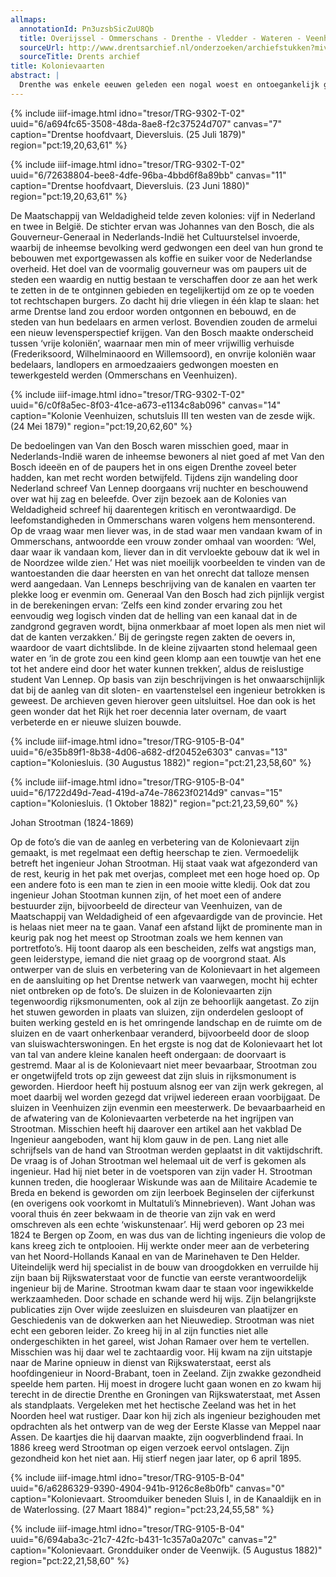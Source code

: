 ```yaml
---
allmaps:
  annotationId: Pn3uzsbSicZuU8Qb
  title: Overijssel - Ommerschans - Drenthe - Vledder - Wateren - Veenhuizen gedeeltelijk verkleurde kopie (1870)
  sourceUrl: http://www.drentsarchief.nl/onderzoeken/archiefstukken?mivast=34&mizig=187&miadt=34&miaet=185&micode=0181&minr=10430607&miview=ldt
  sourceTitle: Drents archief
title: Kolonievaarten
abstract: |
  Drenthe was enkele eeuwen geleden een nogal woest en ontoegankelijk gebied dat je als vreemdeling liever vermeed. De provincie bestond vrijwel geheel uit woeste gronden, veelal bestaande uit dikke pakken veen. Het zuidwestelijk kwart van de provincie, met dorpjes als Dwingelo, Beilen, Vledder en Hogersmilde, werd doorsneden door tal van kleine riviertjes. In de zestiende eeuw al werd daar veen afgegraven dat gebruikt werd als brandstof in de Hollandse steden. Voor de afvoer van de turf voldeden deze riviertjes niet of nauwelijks. Daarom gingen net als elders de ontginners over tot het graven van kanalen. Het belangrijkste kanaal werd steeds verder in noordelijke richting gegraven en werd eerst Smildervaart en later Drentse Hoofdvaart genoemd. In 1780 werd het kanaal tot Assen verlengd. Op de Hoofdvaart komen diverse zijkanalen uit. Eén ervan is de Norgervaart die in 1823 werd verlengd tot Veenhuizen, een van de zogenoemde ‘Kolonies van Weldadigheid’. De Kolonievaart is omstreeks 1880 verbeterd en verbonden met de Haulerwijkstervaart.
---
```



{% include iiif-image.html idno="tresor/TRG-9302-T-02" uuid="6/a694fc65-3508-48da-8ae8-f2c37524d707" canvas="7" caption="Drentse hoofdvaart, Dieversluis. (25 Juli 1879)" region="pct:19,20,63,61" %}

{% include iiif-image.html idno="tresor/TRG-9302-T-02" uuid="6/72638804-bee8-4dfe-96ba-4bbd6f8a89bb" canvas="11" caption="Drentse hoofdvaart, Dieversluis. (23 Juni 1880)" region="pct:19,20,63,61" %}

De Maatschappij van Weldadigheid telde zeven kolonies: vijf in Nederland en twee in België. De stichter ervan was Johannes van den Bosch, die als Gouverneur-Generaal in Nederlands-Indië het Cultuurstelsel invoerde, waarbij de inheemse bevolking werd gedwongen een deel van hun grond te bebouwen met exportgewassen als koffie en suiker voor de Nederlandse overheid. Het doel van de voormalig gouverneur was om paupers uit de steden een waardig en nuttig bestaan te verschaffen door ze aan het werk te zetten in de te ontginnen gebieden en tegelijkertijd om ze op te voeden tot rechtschapen burgers. Zo dacht hij drie vliegen in één klap te slaan: het arme Drentse land zou erdoor worden ontgonnen en bebouwd, en de steden van hun bedelaars en armen verlost. Bovendien zouden de armelui een nieuw levensperspectief krijgen. Van den Bosch maakte onderscheid tussen ‘vrije koloniën’, waarnaar men min of meer vrijwillig verhuisde (Frederiksoord, Wilhelminaoord en Willemsoord), en onvrije koloniën waar bedelaars, landlopers en armoedzaaiers gedwongen moesten en tewerkgesteld werden (Ommerschans en Veenhuizen).

{% include iiif-image.html idno="tresor/TRG-9302-T-02" uuid="6/c0f8a5ec-8f03-41ce-a673-e1134c8ab096" canvas="14" caption="Kolonie Veenhuizen, schutsluis III ten westen van de zesde wijk. (24 Mei 1879)" region="pct:19,20,62,60" %}

De bedoelingen van Van den Bosch waren misschien goed, maar in Nederlands-Indië waren de inheemse bewoners al niet goed af met Van den Bosch ideeën en of de paupers het in ons eigen Drenthe zoveel beter hadden, kan met recht worden betwijfeld. Tijdens zijn wandeling door Nederland schreef Van Lennep doorgaans vrij nuchter en beschouwend over wat hij zag en beleefde. Over zijn bezoek aan de Kolonies van Weldadigheid schreef hij daarentegen kritisch en verontwaardigd. De leefomstandigheden in Ommerschans waren volgens hem mensonterend. Op de vraag waar men liever was, in de stad waar men vandaan kwam of in Ommerschans, antwoordde een vrouw zonder omhaal van woorden: ‘Wel, daar waar ik vandaan kom, liever dan in dit vervloekte gebouw dat ik wel in de Noordzee wilde zien.’  Het was niet moeilijk voorbeelden te vinden van de wantoestanden die daar heersten en van het onrecht dat talloze mensen werd aangedaan. 
Van Lenneps beschrijving van de kanalen en vaarten ter plekke loog er evenmin om. Generaal Van den Bosch had zich pijnlijk vergist in de berekeningen ervan: ‘Zelfs een kind zonder ervaring zou het eenvoudig weg logisch vinden dat de helling van een kanaal dat in de zandgrond gegraven wordt, bijna onmerkbaar af moet lopen als men niet wil dat de kanten verzakken.’ Bij de geringste regen zakten de oevers in, waardoor de vaart dichtslibde. In de kleine zijvaarten stond helemaal geen water en ‘in de grote zou een kind geen klomp aan een touwtje van het ene tot het andere eind door het water kunnen trekken’, aldus de reislustige student Van Lennep.  Op basis van zijn beschrijvingen is het onwaarschijnlijk dat bij de aanleg van dit sloten- en vaartenstelsel een ingenieur betrokken is geweest. De archieven geven hierover geen uitsluitsel. Hoe dan ook is het geen wonder dat het Rijk het roer decennia later overnam, de vaart verbeterde en er nieuwe sluizen bouwde.


{% include iiif-image.html idno="tresor/TRG-9105-B-04" uuid="6/e35b89f1-8b38-4d06-a682-df20452e6303" canvas="13" caption="Koloniesluis. (30 Augustus 1882)" region="pct:21,23,58,60" %}

{% include iiif-image.html idno="tresor/TRG-9105-B-04" uuid="6/1722d49d-7ead-419d-a74e-78623f0214d9" canvas="15" caption="Koloniesluis. (1 Oktober 1882)" region="pct:21,23,59,60" %}

Johan Strootman (1824-1869)

Op de foto’s die van de aanleg en verbetering van de Kolonievaart zijn gemaakt, is met regelmaat een deftig heerschap te zien. Vermoedelijk betreft het ingenieur Johan Strootman. Hij staat vaak wat afgezonderd van de rest, keurig in het pak met overjas, compleet met een hoge hoed op. Op een andere foto is een man te zien in een mooie witte kledij. Ook dat zou ingenieur Johan Stootman kunnen zijn, of het moet een of andere bestuurder zijn, bijvoorbeeld de directeur van Veenhuizen, van de Maatschappij van Weldadigheid of een afgevaardigde van de provincie. Het is helaas niet meer na te gaan. Vanaf een afstand lijkt de prominente man in keurig pak nog het meest op Strootman zoals we hem kennen van portretfoto’s. Hij toont daarop als een bescheiden, zelfs wat angstigs man, geen leiderstype, iemand die niet graag op de voorgrond staat. Als ontwerper van de sluis en verbetering van de Kolonievaart in het algemeen en de aansluiting op het Drentse netwerk van vaarwegen, mocht hij echter niet ontbreken op de foto’s.
De sluizen in de Kolonievaarten zijn tegenwoordig rijksmonumenten, ook al zijn ze behoorlijk aangetast. Zo zijn het stuwen geworden in plaats van sluizen, zijn onderdelen gesloopt of buiten werking gesteld en is het omringende landschap en de ruimte om de sluizen en de vaart onherkenbaar veranderd, bijvoorbeeld door de sloop van sluiswachterswoningen. En het ergste is nog dat de Kolonievaart het lot van tal van andere kleine kanalen heeft ondergaan: de doorvaart is gestremd. Maar al is de Kolonievaart niet meer bevaarbaar, Strootman zou er ongetwijfeld trots op zijn geweest dat zijn sluis in rijksmonument is geworden. Hierdoor heeft hij postuum alsnog eer van zijn werk gekregen, al moet daarbij wel worden gezegd dat vrijwel iedereen eraan voorbijgaat. De sluizen in Veenhuizen zijn evenmin een meesterwerk. 
De bevaarbaarheid en de afwatering van de Kolonievaarten verbeterde na het ingrijpen van Strootman. Misschien heeft hij daarover een artikel aan het vakblad De Ingenieur aangeboden, want hij klom gauw in de pen. Lang niet alle schrijfsels van de hand van Strootman werden geplaatst in dit vaktijdschrift. 
De vraag is of Johan Strootman wel helemaal uit de verf is gekomen als ingenieur. Had hij niet beter in de voetsporen van zijn vader H. Strootman kunnen treden, die hoogleraar Wiskunde was aan de Militaire Academie te Breda en bekend is geworden om zijn leerboek Beginselen der cijferkunst (en overigens ook voorkomt in Multatuli’s Minnebrieven). Want Johan was vooral thuis én zeer bekwaam in de theorie van zijn vak en werd omschreven als een echte ‘wiskunstenaar’.  Hij werd geboren op 23 mei 1824 te Bergen op Zoom, en was dus van de lichting ingenieurs die volop de kans kreeg zich te ontplooien. Hij werkte onder meer aan de verbetering van het Noord-Hollands Kanaal en van de Marinehaven te Den Helder. Uiteindelijk werd hij specialist in de bouw van droogdokken en verruilde hij zijn baan bij Rijkswaterstaat voor de functie van eerste verantwoordelijk ingenieur bij de Marine. Strootman kwam daar te staan voor ingewikkelde werkzaamheden. Door schade en schande werd hij wijs. Zijn belangrijkste publicaties zijn Over wijde zeesluizen en sluisdeuren van plaatijzer en Geschiedenis van de dokwerken aan het Nieuwediep.
Strootman was niet echt een geboren leider. Zo kreeg hij in al zijn functies niet alle ondergeschikten in het gareel, wist Johan Ramaer over hem te vertellen. Misschien was hij daar wel te zachtaardig voor. Hij kwam na zijn uitstapje naar de Marine opnieuw in dienst van Rijkswaterstaat, eerst als hoofdingenieur in Noord-Brabant, toen in Zeeland. Zijn zwakke gezondheid speelde hem parten. Hij moest in drogere lucht gaan wonen en zo kwam hij terecht in de directie Drenthe en Groningen van Rijkswaterstaat, met Assen als standplaats. Vergeleken met het hectische Zeeland was het in het Noorden heel wat rustiger. Daar kon hij zich als ingenieur bezighouden met opdrachten als het ontwerp van de weg der Eerste Klasse van Meppel naar Assen. De kaartjes die hij daarvan maakte, zijn oogverblindend fraai. 
In 1886 kreeg werd Strootman op eigen verzoek eervol ontslagen. Zijn gezondheid kon het niet aan. Hij stierf negen jaar later, op 6 april 1895. 

{% include iiif-image.html idno="tresor/TRG-9105-B-04" uuid="6/a6286329-9390-4904-941b-9126c8e8b0fb" canvas="0" caption="Kolonievaart. Stroomduiker beneden Sluis I, in de Kanaaldijk en in de Waterlossing.  (27 Maart 1884)" region="pct:23,24,55,58" %}

{% include iiif-image.html idno="tresor/TRG-9105-B-04" uuid="6/694aba3c-21c7-42fc-b431-1c357a0a207c" canvas="2" caption="Kolonievaart. Grondduiker onder de Veenwijk.  (5 Augustus 1882)" region="pct:22,21,58,60" %}